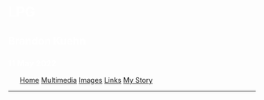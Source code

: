 

<h1 style="color:white">LPG</h1>
<h2 style="color:white">Brandon Kuehn</h2>
<h3 style="color:white">11 May 2022</h3>
<html>
<head>
<meta name="viewport" content="width=device-width, initial-scale=1">
<style>
  p{text-align: center; color: white}
  
body { 
  background-position: center;
  background-repeat: no-repeat;
  background-size: fill;
  background-image: url("fishing background1.jpg");

  padding: 20px;
  margin: 0;
  font-family: Arial, Helvetica, sans-serif;
  color: white;

}
  Welcome to the Local Physicians Group Website, in the Local Physicians Group we strive to provide the best medical care to you and your family.  We have approximately 25 physicians, labe and x-ray technicians, nurses and assistants as well as front office staff. In the community that we are so blessed to serve we have approximately 3,000 patients, delivering services such as emergency medical treatment, wellness checkups, diseas management, as well as many other medical offerings.  
  We hope to be able to direct your needs to the appropriate department, we have five different departments to help with your medical needs Cardiology, Oncology, Wellness, Chiropractic, and Emergency.
  We love to hear feedback or suggestions, please  <a href="Contact.html">Contact us</a> and let us know how we are doing!

.topnav {
  overflow: hidden;
  background-color: #333;
  width: 460;
}

.topnav a {
  float: left;
  color: #f2f2f2;
  text-align: center;
  padding: 14px 16px;
  text-decoration: none;
  
  font-size: 17px;
}

.topnav a:hover {
  background-color: #ddd;
  color: black;
}

.topnav a.active {
  background-color: #4CAF50;
  color: white;
}
</style>
</head>
<body>

<ul class="topnav">
  <a class="active" href="index.html">Home</a>
  <a href="Multimediapage.html">Multimedia</a>
  <a href="images.html">Images</a>
  <a href="Links.html">Links</a>
  <a href="MyStory.html">My Story</a>
</ul class="topnav">
<hr>
